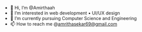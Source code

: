 - 👋 Hi, I’m @Amirthaah
- 👀 I’m interested in web development • UI/UX design 
- 🌱 I’m currently pursuing Computer Science and Engineering
- 📫 How to reach me @amrithasekar69@gmail.com

<!---
Amirthaah/Amirthaah is a ✨ special ✨ repository because its `README.md` (this file) appears on your GitHub profile.
You can click the Preview link to take a look at your changes.
--->
